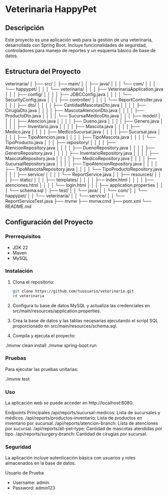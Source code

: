 # Veterinaria HappyPet

## Descripción

Este proyecto es una aplicación web para la gestión de una veterinaria, desarrollada con Spring Boot. Incluye funcionalidades de seguridad, controladores para manejo de reportes y un esquema básico de base de datos.

## Estructura del Proyecto

veterinaria/
│
├── src/
│ ├── main/
│ │ ├── java/
│ │ │ └── com/
│ │ │ └── happypet/
│ │ │ └── veterinaria/
│ │ │ ├── VeterinariaApplication.java
│ │ │ ├── config/
│ │ │ │ ├── JDBCConfig.java
│ │ │ │ └── SecurityConfig.java
│ │ │ ├── controller/
│ │ │ │ └── ReportController.java
│ │ │ ├── dto/
│ │ │ │ ├── CantidadMascotasDto.java
│ │ │ │ ├── CirugiaDto.java
│ │ │ │ ├── MascotaAtencionDto.java
│ │ │ │ ├── ProductoDto.java
│ │ │ │ └── SucursalMedicoDto.java
│ │ │ ├── model/
│ │ │ │ ├── Atencion.java
│ │ │ │ ├── Dueno.java
│ │ │ │ ├── Genero.java
│ │ │ │ ├── Inventario.java
│ │ │ │ ├── Mascota.java
│ │ │ │ ├── Medico.java
│ │ │ │ ├── MedicoSucursal.java
│ │ │ │ ├── Sucursal.java
│ │ │ │ ├── TipoAtencion.java
│ │ │ │ ├── TipoMascota.java
│ │ │ │ └── TipoProducto.java
│ │ │ ├── repository/
│ │ │ │ ├── AtencionRepository.java
│ │ │ │ ├── DuenoRepository.java
│ │ │ │ ├── GeneroRepository.java
│ │ │ │ ├── InventarioRepository.java
│ │ │ │ ├── MascotaRepository.java
│ │ │ │ ├── MedicoRepository.java
│ │ │ │ ├── SucursalRepository.java
│ │ │ │ ├── TipoAtencionRepository.java
│ │ │ │ ├── TipoMascotaRepository.java
│ │ │ │ └── TipoProductoRepository.java
│ │ │ ├── service/
│ │ │ │ └── ReportService.java
│ │ ├── resources/
│ │ │ ├── static/
│ │ │ ├── templates/
│ │ │ │ ├── index.html
│ │ │ │ ├── atenciones.html
│ │ │ │ └── login.html
│ │ │ ├── application.properties
│ │ │ └── schema.sql
│ ├── test/
│ │ └── java/
│ │ └── com/
│ │ └── happypet/
│ │ └── veterinaria/
│ │ └── service/
│ │ └── ReportServiceTest.java
├── mvnw
├── mvnw.cmd
├── pom.xml
└── README.md


## Configuración del Proyecto

### Prerrequisitos

- JDK 22
- Maven
- MySQL

### Instalación

1. Clona el repositorio:

   ```bash
   git clone https://github.com/tuusuario/veterinaria.git
   cd veterinaria


2. Configura tu base de datos MySQL y actualiza las credenciales en src/main/resources/application.properties.

3. Crea la base de datos y las tablas necesarias ejecutando el script SQL proporcionado en src/main/resources/schema.sql.

4. Compila y ejecuta el proyecto:

./mvnw clean install
./mvnw spring-boot:run

### Pruebas
Para ejecutar las pruebas unitarias:

./mvnw test

### Uso
La aplicación web se puede acceder en http://localhost:8080.

Endpoints Principales
/api/reports/sucursal-medicos: Lista de sucursales y médicos.
/api/reports/productos-inventario: Lista de productos en inventario por sucursal.
/api/reports/atencion-branch: Lista de atenciones por sucursal.
/api/reports/all-pet-type: Cantidad de mascotas atendidas por tipo.
/api/reports/surgery-branch: Cantidad de cirugías por sucursal.

### Seguridad
La aplicación incluye autenticación básica con usuarios y roles almacenados en la base de datos.

Usuario de Prueba
- Username: admin
- Password: admin123